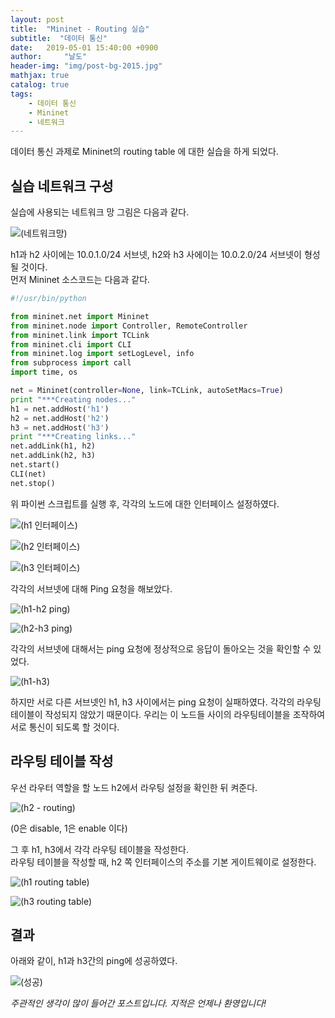 ```yaml
---
layout: post
title:  "Mininet - Routing 실습"
subtitle:  "데이터 통신"
date:   2019-05-01 15:40:00 +0900
author:     "날도"
header-img: "img/post-bg-2015.jpg"
mathjax: true
catalog: true
tags: 
    - 데이터 통신
    - Mininet
    - 네트워크
---
```


데이터 통신 과제로 Mininet의 routing table 에 대한 실습을 하게 되었다.

## 실습 네트워크 구성

실습에 사용되는 네트워크 망 그림은 다음과 같다.

![(네트워크망)](/img/in-post/post-mininet-routing/0.png)

h1과 h2 사이에는 10.0.1.0/24 서브넷, h2와 h3 사에이는 10.0.2.0/24 서브넷이 형성될 것이다. <br>
먼저 Mininet 소스코드는 다음과 같다.
```python
#!/usr/bin/python

from mininet.net import Mininet
from mininet.node import Controller, RemoteController
from mininet.link import TCLink
from mininet.cli import CLI
from mininet.log import setLogLevel, info
from subprocess import call
import time, os

net = Mininet(controller=None, link=TCLink, autoSetMacs=True)
print "***Creating nodes..."
h1 = net.addHost('h1')
h2 = net.addHost('h2')
h3 = net.addHost('h3')
print "***Creating links..."
net.addLink(h1, h2)
net.addLink(h2, h3)
net.start()
CLI(net)
net.stop()
```

위 파이썬 스크립트를 실행 후, 각각의 노드에 대한 인터페이스 설정하였다.

![(h1 인터페이스)](/img/in-post/post-mininet-routing/1.png)

![(h2 인터페이스)](/img/in-post/post-mininet-routing/2.png)

![(h3 인터페이스)](/img/in-post/post-mininet-routing/3.png)

각각의 서브넷에 대해 Ping 요청을 해보았다.

![(h1-h2 ping)](/img/in-post/post-mininet-routing/4.png)

![(h2-h3 ping)](/img/in-post/post-mininet-routing/5.png)

각각의 서브넷에 대해서는 ping 요청에 정상적으로 응답이 돌아오는 것을 확인할 수 있었다.

![(h1-h3)](/img/in-post/post-mininet-routing/6.png)

하지만 서로 다른 서브넷인 h1, h3 사이에서는 ping 요청이 실패하였다. 각각의 라우팅 테이블이 작성되지 않았기 때문이다. 우리는 이 노드들 사이의 라우팅테이블을 조작하여 서로 통신이 되도록 할 것이다.

## 라우팅 테이블 작성

우선 라우터 역할을 할 노드 h2에서 라우팅 설정을 확인한 뒤 켜준다.

![(h2 - routing)](/img/in-post/post-mininet-routing/7.png)

(0은 disable, 1은 enable 이다)

그 후 h1, h3에서 각각 라우팅 테이블을 작성한다.<br>
라우팅 테이블을 작성할 때, h2 쪽 인터페이스의 주소를 기본 게이트웨이로 설정한다.

![(h1 routing table)](/img/in-post/post-mininet-routing/8.png)

![(h3 routing table)](/img/in-post/post-mininet-routing/9.png)

## 결과

아래와 같이, h1과 h3간의 ping에 성공하였다.

![(성공)](/img/in-post/post-mininet-routing/10.png)

 _주관적인 생각이 많이 들어간 포스트입니다. 지적은 언제나 환영입니다!_
